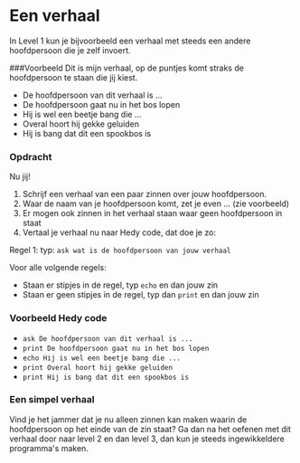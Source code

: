 # Een verhaal

In Level 1 kun je bijvoorbeeld een verhaal met steeds een andere hoofdpersoon die je zelf invoert.

###Voorbeeld
Dit is mijn verhaal, op de puntjes komt straks de hoofdpersoon te staan die jij kiest.

* De hoofdpersoon van dit verhaal is ...
* De hoofdpersoon gaat nu in het bos lopen
* Hij is wel een beetje bang die ...
* Overal hoort hij gekke geluiden
* Hij is bang dat dit een spookbos is

### Opdracht

Nu jij!

1. Schrijf een verhaal van een paar zinnen over jouw hoofdpersoon.
2. Waar de naam van je hoofdpersoon komt, zet je even ... (zie voorbeeld)
3. Er mogen ook zinnen in het verhaal staan waar geen hoofdpersoon in staat
4. Vertaal je verhaal nu naar Hedy code, dat doe je zo:

Regel 1: typ: `ask wat is de hoofdpersoon van jouw verhaal`

Voor alle volgende regels:

* Staan er stipjes in de regel, typ `echo` en dan jouw zin
* Staan er geen stipjes in de regel, typ dan `print` en dan jouw zin

### Voorbeeld Hedy code

* `ask De hoofdpersoon van dit verhaal is ...`
* `print De hoofdpersoon gaat nu in het bos lopen`
* `echo Hij is wel een beetje bang die ...`
* `print Overal hoort hij gekke geluiden`
* `print Hij is bang dat dit een spookbos is`


### Een simpel verhaal
Vind je het jammer dat je nu alleen zinnen kan maken waarin de hoofdpersoon op het einde van de zin staat?
Ga dan na het oefenen met dit verhaal door naar level 2 en dan level 3, dan kun je steeds ingewikkeldere programma's maken.
